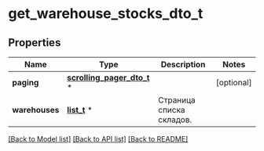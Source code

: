 # get_warehouse_stocks_dto_t

## Properties
Name | Type | Description | Notes
------------ | ------------- | ------------- | -------------
**paging** | [**scrolling_pager_dto_t**](scrolling_pager_dto.md) \* |  | [optional] 
**warehouses** | [**list_t**](warehouse_offers_dto.md) \* | Страница списка складов. | 

[[Back to Model list]](../README.md#documentation-for-models) [[Back to API list]](../README.md#documentation-for-api-endpoints) [[Back to README]](../README.md)


